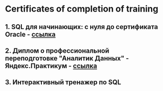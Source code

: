 # Certificates of completion of training
## 1. SQL для начинающих: с нуля до сертификата Oracle - [ссылка](https://github.com/AleksandrAntonov7/Certificates-Diplomas/blob/main/sql_certificate_2021.pdf)
## 2. Диплом о профессиональной переподготовке "Аналитик Данных" - Яндекс.Практикум - [ссылка](https://github.com/AleksandrAntonov7/Certificates-Diplomas/blob/main/%D0%90%D0%BD%D1%82%D0%BE%D0%BD%D0%BE%D0%B2%20%D0%90%D0%BB%D0%B5%D0%BA%D1%81%D0%B0%D0%BD%D0%B4%D1%80%20%D0%90%D0%BB%D0%B5%D0%BA%D1%81%D0%B0%D0%BD%D0%B4%D1%80%D0%BE%D0%B2%D0%B8%D1%87_20222%D0%A6%D0%9F%D0%94%D0%9000050_RU.pdf)
## 3. Интерактивный тренажер по SQL
